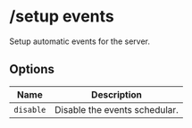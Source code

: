 # /setup events

Setup automatic events for the server.

## Options

| Name | Description |
|------|-------------|
| `disable` | Disable the events schedular. |

